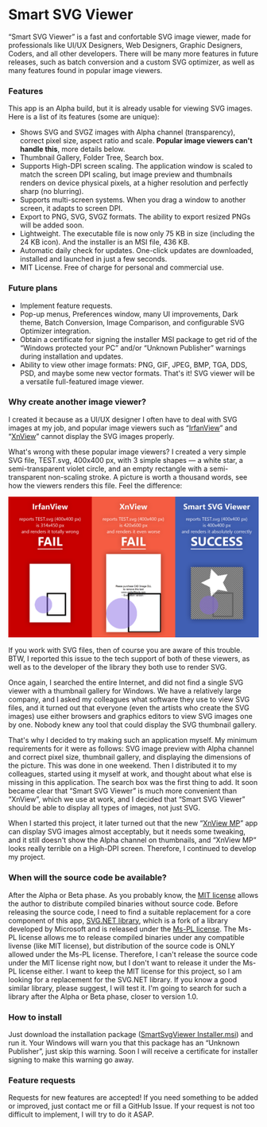 # Smart SVG Viewer
“Smart SVG Viewer” is a fast and confortable SVG image viewer, made for professionals like UI/UX Designers, Web Designers, Graphic Designers, Coders, and all other developers. There will be many more features in future releases, such as batch conversion and a custom SVG optimizer, as well as many features found in popular image viewers.
### Features
This app is an Alpha build, but it is already usable for viewing SVG images. Here is a list of its features (some are unique):
- Shows SVG and SVGZ images with Alpha channel (transparency), correct pixel size, aspect ratio and scale. **Popular image viewers can't handle this**, more details below.
- Thumbnail Gallery, Folder Tree, Search box.
- Supports High-DPI screen scaling. The application window is scaled to match the screen DPI scaling, but image preview and thumbnails renders on device physical pixels, at a higher resolution and perfectly sharp (no blurring).
- Supports multi-screen systems. When you drag a window to another screen, it adapts to screen DPI.
- Export to PNG, SVG, SVGZ formats. The ability to export resized PNGs will be added soon.
- Lightweight. The executable file is now only 75 KB in size (including the 24 KB icon). And the installer is an MSI file, 436 KB.
- Automatic daily check for updates. One-click updates are downloaded, installed and launched in just a few seconds.
- MIT License. Free of charge for personal and commercial use.
### Future plans
- Implement feature requests.
- Pop-up menus, Preferences window, many UI improvements, Dark theme, Batch Conversion, Image Comparison, and configurable SVG Optimizer integration.
- Obtain a certificate for signing the installer MSI package to get rid of the “Windows protected your PC” and/or “Unknown Publisher” warnings during installation and updates.
- Ability to view other image formats: PNG, GIF, JPEG, BMP, TGA, DDS, PSD, and maybe some new vector formats. That's it! SVG viewer will be a versatile full-featured image viewer.
### Why create another image viewer?
I created it because as a UI/UX designer I often have to deal with SVG images at my job, and popular image viewers such as “[IrfanView](https://www.irfanview.com/)” and “[XnView](https://www.xnview.com/en/xnview/)” cannot display the SVG images properly.

What's wrong with these popular image viewers? I created a very simple SVG file, TEST.svg, 400x400 px, with 3 simple shapes — a white star, a semi-transparent violet circle, and an empty rectangle with a semi-transparent non-scaling stroke. A picture is worth a thousand words, see how the viewers renders this file. Feel the difference:

![Smart SVG Viewer vs Popular image viewers](https://github.com/sla80/SmartSvgViewer/blob/master/comparison.png?raw=true)

If you work with SVG files, then of course you are aware of this trouble. BTW, I reported this issue to the tech support of both of these viewers, as well as to the developer of the library they both use to render SVG.

Once again, I searched the entire Internet, and did not find a single SVG viewer with a thumbnail gallery for Windows. We have a relatively large company, and I asked my colleagues what software they use to view SVG files, and it turned out that everyone (even the artists who create the SVG images) use either browsers and graphics editors to view SVG images one by one. Nobody knew any tool that could display the SVG thumbnail gallery.

That's why I decided to try making such an application myself. My minimum requirements for it were as follows: SVG image preview with Alpha channel and correct pixel size, thumbnail gallery, and displaying the dimensions of the picture. This was done in one weekend. Then I distributed it to my colleagues, started using it myself at work, and thought about what else is missing in this application. The search box was the first thing to add. It soon became clear that “Smart SVG Viewer” is much more convenient than “XnView”, which we use at work, and I decided that “Smart SVG Viewer” should be able to display all types of images, not just SVG.

When I started this project, it later turned out that the new “[XnView MP](https://www.xnview.com/en/xnviewmp/)” app can display SVG images almost acceptably, but it needs some tweaking, and it still doesn't show the Alpha channel on thumbnails, and “XnView MP” looks really terrible on a High-DPI screen. Therefore, I continued to develop my project.
### When will the source code be available?
After the Alpha or Beta phase. As you probably know, the [MIT license](https://raw.githubusercontent.com/sla80/SmartSvgViewer/master/LICENSE) allows the author to distribute compiled binaries without source code. Before releasing the source code, I need to find a suitable replacement for a core component of this app, [SVG.NET library](https://github.com/vvvv/SVG), which is a fork of a library developed by Microsoft and is released under the [Ms-PL license](https://raw.githubusercontent.com/vvvv/SVG/master/license.txt). The Ms-PL license allows me to release compiled binaries under any compatible livense (like MIT license), but distribution of the source code is ONLY allowed under the Ms-PL license. Therefore, I can't release the source code under the MIT license right now, but I don't want to release it under the Ms-PL license either. I want to keep the MIT license for this project, so I am looking for a replacement for the SVG.NET library. If you know a good similar library, please suggest, I will test it. I'm going to search for such a library after the Alpha or Beta phase, closer to version 1.0.
### How to install
Just download the installation package ([SmartSvgViewer Installer.msi](https://github.com/sla80/SmartSvgViewer/raw/master/SmartSvgViewer%20Installer.msi "SmartSvgViewer Installer.msi")) and run it. Your Windows will warn you that this package has an “Unknown Publisher”, just skip this warning. Soon I will receive a certificate for installer signing to make this warning go away.
### Feature requests
Requests for new features are accepted! If you need something to be added or improved, just contact me or fill a GitHub Issue. If your request is not too difficult to implement, I will try to do it ASAP.
